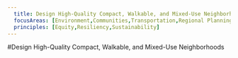 ```yaml
---
  title: Design High-Quality Compact, Walkable, and Mixed-Use Neighborhoods
  focusAreas: [Environment,Communities,Transportation,Regional Planning]
  principles: [Equity,Resiliency,Sustainability]
---
```

#Design High-Quality Compact, Walkable, and Mixed-Use Neighborhoods